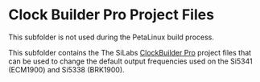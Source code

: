 # Clock Builder Pro Project Files

This subfolder is not used during the PetaLinux build process.

This subfolder contains the The SiLabs [ClockBuilder Pro](https://www.silabs.com/developers/clockbuilder-pro-software) project files that can be used 
to change the default output frequencies used on the Si5341 (ECM1900) and Si5338 (BRK1900).